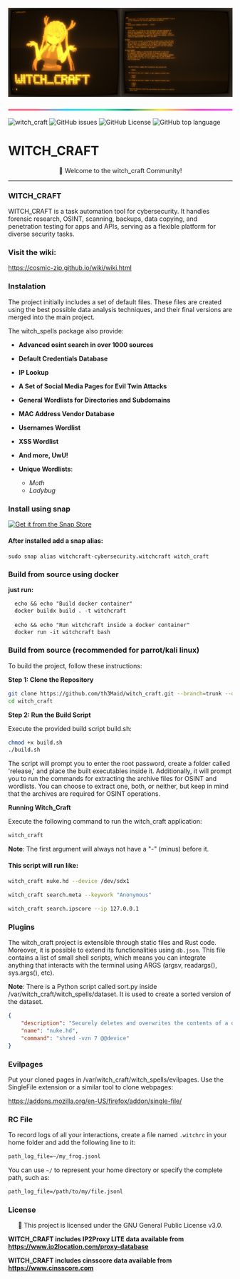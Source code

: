 ![banner](witch_docs/media_kit/splited.png)

![banner](witch_docs/images/lineBar.png)

![witch_craft](https://img.shields.io/github/actions/workflow/status/th3maid/witch_craft/witch_craft.yml)
![GitHub issues](https://img.shields.io/github/issues/th3maid/witch_craft)
![GitHub License](https://img.shields.io/github/license/th3maid/witch_craft)
![GitHub top language](https://img.shields.io/github/languages/top/th3maid/witch_craft)

<p align="center">
  <h1>WITCH_CRAFT</h1>
</p>

<p align="center">
  🎉 Welcome to the witch_craft Community!
</p>

---

### WITCH_CRAFT

WITCH_CRAFT is a task automation tool for cybersecurity. It handles forensic research, OSINT, scanning, backups, data copying, and penetration testing for apps and APIs, serving as a flexible platform for diverse security tasks.

### Visit the wiki:

https://cosmic-zip.github.io/wiki/wiki.html

### Instalation

The project initially includes a set of default files. These files
are created using the best possible data analysis techniques, and
their final versions are merged into the main project.

The witch_spells package also provide:

-   **Advanced osint search in over 1000 sources**
-   **Default Credentials Database**
-   **IP Lookup**
-   **A Set of Social Media Pages for Evil Twin Attacks**
-   **General Wordlists for Directories and Subdomains**
-   **MAC Address Vendor Database**
-   **Usernames Wordlist**
-   **XSS Wordlist**
-   **And more, UwU!**

-   **Unique Wordlists**:

    -   _Moth_
    -   _Ladybug_

### Install using snap

<p class=center>
  <a href="https://snapcraft.io/witchcraft-cybersecurity">
    <img alt="Get it from the Snap Store" src="https://snapcraft.io/static/images/badges/en/snap-store-black.svg" />
  </a>
</p>

#### After installed add a snap alias:

```console
sudo snap alias witchcraft-cybersecurity.witchcraft witch_craft
```

### Build from source using docker

**just run:**

```console
  echo && echo "Build docker container"
  docker buildx build . -t witchcraft

  echo && echo "Run witchcraft inside a docker container"
  docker run -it witchcraft bash
```

### Build from source (recommended for parrot/kali linux)

To build the project, follow these instructions:

**Step 1: Clone the Repository**

```bash
git clone https://github.com/th3Maid/witch_craft.git --branch=trunk --depth 1
cd witch_craft
```

**Step 2: Run the Build Script**

Execute the provided build script build.sh:

```bash
chmod +x build.sh
./build.sh
```

The script will prompt you to enter the root password, create a folder called 'release,' and place the built executables inside it. Additionally, it will prompt you to run the commands for extracting the archive files for OSINT and wordlists. You can choose to extract one, both, or neither, but keep in mind that the archives are required for OSINT operations.

**Running Witch_Craft**

Execute the following command to run the witch_craft application:

```bash
witch_craft
```

**Note**: The first argument will always not have a "-" (minus) before it.

#### This script will run like:

```bash
witch_craft nuke.hd --device /dev/sdx1
```

```bash
witch_craft search.meta --keywork "Anonymous"
```

```bash
witch_craft search.ipscore --ip 127.0.0.1
```

### Plugins

The witch_craft project is extensible through static files and Rust code. Moreover, it is possible to extend its functionalities using `db.json`. This file contains a list of small shell scripts, which means you can integrate anything that interacts with the terminal using ARGS (argsv, readargs(), sys.args(), etc).

**Note**: There is a Python script called sort.py inside /var/witch_craft/witch_spells/dataset. It is used to create a sorted version of the dataset.

```json
{
    "description": "Securely deletes and overwrites the contents of a device seven times",
    "name": "nuke.hd",
    "command": "shred -vzn 7 @@device"
}
```

### Evilpages

Put your cloned pages in /var/witch_craft/witch_spells/evilpages. Use the SingleFile extension or a similar tool to clone webpages:

https://addons.mozilla.org/en-US/firefox/addon/single-file/

### RC File

To record logs of all your interactions, create a file named `.witchrc` in your home folder and add the following line to it:

```txt
path_log_file=~/my_frog.jsonl
```

You can use `~/` to represent your home directory or specify the complete path, such as:

```txt
path_log_file=/path/to/my/file.jsonl
```

### License

<p align="center">
  🎉 This project is licensed under the GNU General Public License v3.0.
</p>

**WITCH_CRAFT includes IP2Proxy LITE data available from https://www.ip2location.com/proxy-database**

**WITCH_CRAFT includes cinsscore data available from https://www.cinsscore.com**
